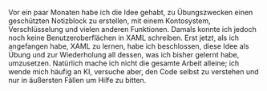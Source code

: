 Vor ein paar Monaten habe ich die Idee gehabt, zu Übungszwecken einen geschützten Notizblock zu erstellen, mit einem Kontosystem, Verschlüsselung und vielen anderen Funktionen. Damals konnte ich jedoch noch keine Benutzeroberflächen in XAML schreiben. Erst jetzt, als ich angefangen habe, XAML zu lernen, habe ich beschlossen, diese Idee als Übung und zur Wiederholung all dessen, was ich bisher gelernt habe, umzusetzen. Natürlich mache ich nicht die gesamte Arbeit alleine; ich wende mich häufig an KI, versuche aber, den Code selbst zu verstehen und nur in äußersten Fällen um Hilfe zu bitten.
